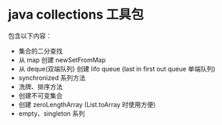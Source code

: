 # java collections 工具包

包含以下内容：

- 集合的二分查找
- 从 map 创建 newSetFromMap
- 从 deque(双端队列) 创建 lifo queue (last in first out queue 单端队列)
- synchronized 系列方法
- 洗牌、排序方法
- 创建不可变集合
- 创建 zeroLengthArray (List.toArray 时使用方便)
- empty、singleton 系列

